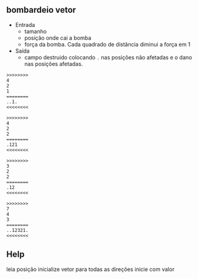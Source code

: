 ## bombardeio vetor

- Entrada
    - tamanho
    - posição onde cai a bomba
    - força da bomba. Cada quadrado de distãncia diminui a força em 1
- Saída
    - campo destruido colocando `.` nas posições não afetadas e o dano nas posições afetadas.

```
>>>>>>>>
4
2
1
========
..1.
<<<<<<<<

>>>>>>>>
4
2
2
========
.121
<<<<<<<<

>>>>>>>>
3
2
2
========
.12
<<<<<<<<

>>>>>>>>
7
4
3
========
..12321.
<<<<<<<<
```

## Help

leia posição
inicialize vetor
para todas as direções
    inicie com valor
    
